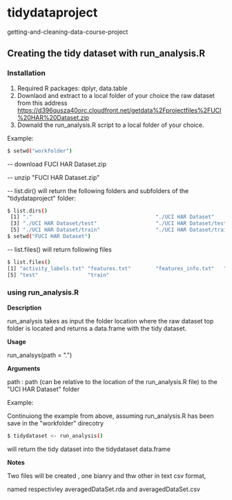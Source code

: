 # tidydataproject
getting-and-cleaning-data-course-project

## Creating the tidy dataset with run_analysis.R
### Installation
 1. Required R packages: dplyr, data.table
 2. Downlaod and extract to a local folder of your choice the raw dataset from this address
    https://d396qusza40orc.cloudfront.net/getdata%2Fprojectfiles%2FUCI%20HAR%20Dataset.zip
 3. Downald the run_analysis.R script to a local folder of your choice.
 
Example:
```sh
$ setwd("workfolder")
```
  -- download FUCI HAR Dataset.zip
  
  -- unzip "FUCI HAR Dataset.zip"
  
  -- list.dir() will return the following folders and subfolders of the "tidydataproject" folder:
  
```sh
$ list.dirs()
 [1] "."                                        "./UCI HAR Dataset"                       
 [3] "./UCI HAR Dataset/test"                   "./UCI HAR Dataset/test/Inertial Signals" 
 [5] "./UCI HAR Dataset/train"                  "./UCI HAR Dataset/train/Inertial Signals"
$ setwd("FUCI HAR Dataset")
```
   -- list.files() will return following files 
```sh
$ list.files()
[1] "activity_labels.txt" "features.txt"        "features_info.txt"   "README.txt"         
[5] "test"                "train"                                                          
```

### using run_analysis.R
**Description** 

run_analysis takes as input the folder location where the raw dataset top folder is located and 
returns a data.frame with the tidy dataset. 

**Usage**

run_analsys(path = ".")

**Arguments**

path  : path (can be relative to the location of the run_analysis.R file) to the "UCI HAR Dataset" folder

Example: 

Continuiong the example from above, assuming run_analysis.R has been save in the "workfolder" direcotry
```sh
$ tidydataset <- run_analysis()
```
will return the tidy dataset into the tidydataset data.frame

**Notes**

Two files will be created , one bianry and thw other in text csv format, 

named respectivley averagedDataSet.rda and averagedDataSet.csv
